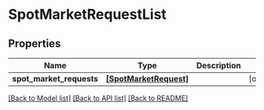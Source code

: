 # SpotMarketRequestList


## Properties
Name | Type | Description | Notes
------------ | ------------- | ------------- | -------------
**spot_market_requests** | [**[SpotMarketRequest]**](SpotMarketRequest.md) |  | [optional] 

[[Back to Model list]](../README.md#documentation-for-models) [[Back to API list]](../README.md#documentation-for-api-endpoints) [[Back to README]](../README.md)


